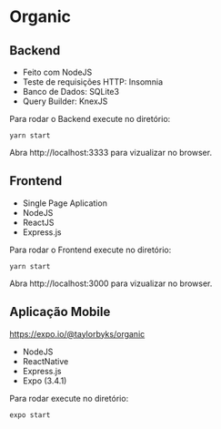 # Organic

## Backend
- Feito com NodeJS
- Teste de requisições HTTP: Insomnia
- Banco de Dados: SQLite3
- Query Builder: KnexJS

Para rodar o Backend execute no diretório:

```
yarn start
```

Abra http://localhost:3333 para vizualizar no browser.

## Frontend
- Single Page Aplication
- NodeJS
- ReactJS
- Express.js

Para rodar o Frontend execute no diretório:

```
yarn start
```

Abra http://localhost:3000 para vizualizar no browser.

## Aplicação Mobile

https://expo.io/@taylorbyks/organic

- NodeJS
- ReactNative
- Express.js
- Expo (3.4.1)

Para rodar execute no diretório:

```
expo start
```
